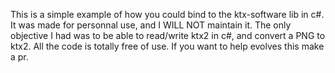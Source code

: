 This is a simple example of how you could bind to the ktx-software lib in c#.
It was made for personnal use, and I WILL NOT maintain it.
The only objective I had was to be able to read/write ktx2 in c#, and convert a PNG to ktx2.
All the code is totally free of use.
If you want to help evolves this make a pr.
